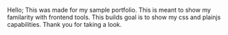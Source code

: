 Hello; 
This was made for my sample portfolio. This is meant to show my familarity with frontend tools. This builds goal is to show my css and plainjs capabilities. 
Thank you for taking a look. 
